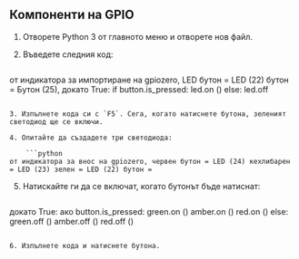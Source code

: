 ## Компоненти на GPIO

1. Отворете Python 3 от главното меню и отворете нов файл.

2. Въведете следния код:
    
    ```python
от индикатора за импортиране на gpiozero, LED бутон = LED (22) бутон = Бутон (25), докато True: if button.is_pressed: led.on () else: led.off
```

3. Изпълнете кода си с `F5`. Сега, когато натиснете бутона, зеленият светодиод ще се включи.

4. Опитайте да създадете три светодиода:
    
    ```python
от индикатора за внос на gpiozero, червен бутон = LED (24) кехлибарен = LED (23) зелен = LED (22) бутон =
```

5. Натискайте ги да се включат, когато бутонът бъде натиснат:
    
    ```python
докато True: ако button.is_pressed: green.on () amber.on () red.on () else: green.off () amber.off () red.off ()
```

6. Изпълнете кода и натиснете бутона.